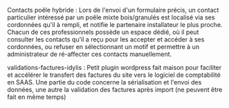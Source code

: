 Contacts poêle hybride : Lors de l'envoi d'un formulaire précis, un contact particulier intéressé par un poêle mixte bois/granulés est localisé via ses cordonnées qu'il à rempli, et notifie le partenaire installateur le plus proche. Chacun de ces professionnels possède un espace dédié, où il peut consulter les contacts qu'il a reçu pour les accepter et accéder à ses cordonnées, ou refuser en sélectionnant un motif et permettre à un administrateur de ré-affecter ces contacts manuellement.

validations-factures-idylis : Petit plugin wordpress fait maison pour faciliter et accélérer le transfert des factures du site vers le logiciel de comptabilité en SAAS. Une partie du code concerne la sérialisation et l'envoi des données, une autre la validation des factures après import (ne peuvent être fait en même temps)
